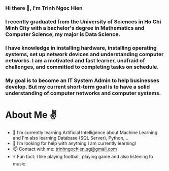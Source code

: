 ### Hi there 👋,  I'm Trinh Ngoc Hien 
### I recently graduated from the University of Sciences in Ho Chi Minh City with a bachelor's degree in Mathematics and Computer Science, my major is Data Science.

### I have knowledge in installing hardware, installing operating systems, set up network devices and understanding computer networks. I am a motivated and fast learner, unafraid of challenges, and committed to completing tasks on schedule. 

### My goal is to become an IT System Admin to help businesses develop. But my current short-term goal is to have a solid understanding of computer networks and computer systems.

# About Me ✌️
- 🌱 I’m currently learning Artificial Intelligence about Machine Learning and I'm also learning Database (SQL Server), Python,...
- 🤗 I’m looking for help with anything I am currently learning!
- 📫 Contact with me: trinhngochien.sg@gmail.com
- ⚡ Fun fact: I like playing football, playing game and also listening to music.

